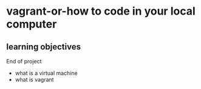 # vagrant-or-how to code in your local computer
## learning objectives
End of project
* what is a virtual machine
* what is vagrant

